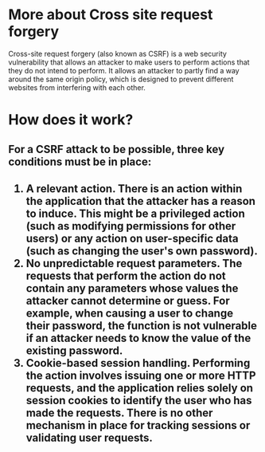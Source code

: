 <h1>More about Cross site request forgery</h1>

<p>Cross-site request forgery (also known as CSRF) is a web security vulnerability that allows an attacker to make users to perform actions that they do not intend to perform. It allows an attacker to partly find a way around the same origin policy, which is designed to prevent different websites from interfering with each other.</p>

<h1>How does it work?</h1>
<h2>For a CSRF attack to be possible, three key conditions must be in place:<h2>
<ol>
<li>A relevant action. There is an action within the application that the attacker has a reason to induce. This might be a privileged action (such as modifying permissions for other users) or any action on user-specific data (such as changing the user's own password).</li>
<li>No unpredictable request parameters. The requests that perform the action do not contain any parameters whose values the attacker cannot determine or guess. For example, when causing a user to change their password, the function is not vulnerable if an attacker needs to know the value of the existing password.</li>
<li>Cookie-based session handling. Performing the action involves issuing one or more HTTP requests, and the application relies solely on session cookies to identify the user who has made the requests. There is no other mechanism in place for tracking sessions or validating user requests.</li>
</ol>